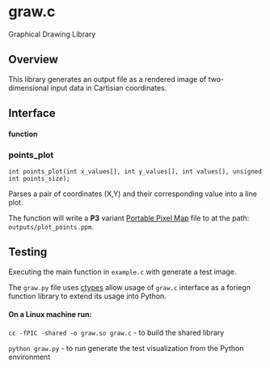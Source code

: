 # graw.c

Graphical Drawing Library

## Overview

This library generates an output file as a rendered image of two-dimensional input data in Cartisian coordinates.

## Interface

#### function
### points_plot

    int points_plot(int x_values[], int y_values[], int values[], unsigned int points_size);

Parses a pair of coordinates (X,Y) and their corresponding value into a line plot.

The function will write a **P3** variant [Portable Pixel Map](https://netpbm.sourceforge.net/doc/ppm.html) file to at the path: `outputs/plot_points.ppm`.

## Testing

Executing the main function in `example.c` with generate a test image.

The `graw.py` file uses [ctypes](https://docs.python.org/3/library/ctypes.html) allow usage of `graw.c` interface as a foriegn function library to extend its usage into Python.

#### On a Linux machine run:

`cc -fPIC -shared -o graw.so graw.c` - to build the shared library

 `python graw.py` - to run generate the test visualization from the Python environment